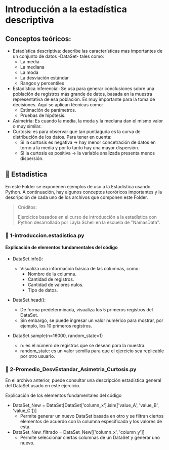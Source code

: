 # Introducción a la estadística descriptiva

## Conceptos teóricos:
* Estadística descriptiva: describe las características mas importantes de un conjunto de datos -DataSet- tales como:
    * La media
    * La mediana
    * La moda
    * La desviación estándar
    * Rangos y percentiles
* Estadística inferencial: Se usa para generar conclusiones sobre una población de registros más grande de datos, basada en la muestra representativa de esa población. Es muy importante para la toma de decisiones. Aquí se aplican técnicas como:
    * Estimación de parámetros.
    * Pruebas de hipótesis.
* Asimetría: Es cuando la media, la moda y la mediana dan el mismo valor o muy similar.
* Curtosis: es para observar que tan puntiaguda es la curva de distribución de los datos. Para tener en cuenta:
    * Si la curtosis es negativa → hay menor concetración de datos en torno a la media y por lo tanto hay una mayor dispersión.
    * Si la curtosis es positiva → la variable analizada presenta menos dispersión.

## 📂 Estadística
En este Folder se exponenen ejemplos de uso a la Estadística usando Python. A continuación, hay algunos conceptos teoróricos importantes y la descripción de cada uno de los archivos que componen este Folder.
> Créditos:
>
> Ejercicios basados en el curso de introducción a la estadística con Python desarrollado por Layla Scheli en la escuela de "NamasData".

###  📄 1-introduccion.estadistica.py

#### Explicación de elementos fundamentales del código

* DataSet.info():
    * Visualiza una información básica de las columnas, como:
        * Nombre de la columna.
        * Cantidad de registros.
        * Cantidad de valores nulos.
        * Tipo de datos.

* DataSet.head():
    * De forma predeterminada, visualiza los 5 primeros registros del DataSet.
    * Sin embargo, se puede ingresar un valor numérico para mostrar, por ejemplo, los 10 primeros registros.

* DataSet.sample(n=16000, random_state=1)
    * n: es el número de registros que se desean para la muestra.
    * random_state: es un valor semilla para que el ejercicio sea replicable por otro usuario.


### 📄 2-Promedio_DesvEstandar_Asimetria_Curtosis.py
En el archivo anterior, puede consultar una descripción estadística general del DataSet usado en este ejercicio.

Explicación de los elementos fundamentales del código

* DataSet_New = DataSet[DataSet['column_x'].isin(['value_A', 'value_B', 'value_C'])]
    * Permite generar un  nuevo DataSet basada en otro y se filtran ciertos elementos de acuerdo con la columna especificada y los valores de esta.
* DataSet_New_filtrado = DataSet_New[['column_x', 'column_y']]
    * Permite seleccionar ciertas columnas de un DataSet y generar uno nuevo.